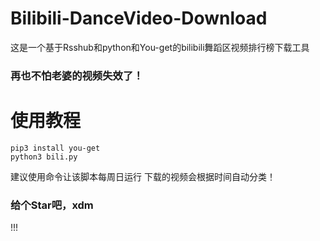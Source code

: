 # Bilibili-DanceVideo-Download
这是一个基于Rsshub和python和You-get的bilibili舞蹈区视频排行榜下载工具
### 再也不怕老婆的视频失效了！

# 使用教程
```
pip3 install you-get
python3 bili.py
```
建议使用命令让该脚本每周日运行
下载的视频会根据时间自动分类！

### 给个Star吧，xdm
!!!
